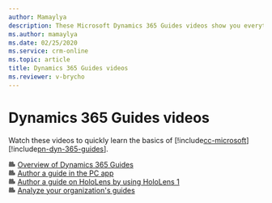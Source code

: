 ```yaml
---
author: Mamaylya
description: These Microsoft Dynamics 365 Guides videos show you everything that you need to know to get started with authoring, operating, and analyzing guides.
ms.author: mamaylya
ms.date: 02/25/2020
ms.service: crm-online
ms.topic: article
title: Dynamics 365 Guides videos
ms.reviewer: v-brycho
---
```


# Dynamics 365 Guides videos

Watch these videos to quickly learn the basics of [!include[cc-microsoft](../includes/cc-microsoft.md)] [!include[pn-dyn-365-guides](../includes/pn-dyn-365-guides.md)].

![Video camera graphic](media/video-camera.PNG "Video camera graphic") [Overview of Dynamics 365 Guides](https://aka.ms/guidesoverview)<br>
![Video camera graphic](media/video-camera.PNG "Video camera graphic") [Author a guide in the PC app](https://aka.ms/pcauthor)<br>
![Video camera graphic](media/video-camera.PNG "Video camera graphic") [Author a guide on HoloLens by using HoloLens 1](https://aka.ms/hololensauthor)<br>
![Video camera graphic](media/video-camera.PNG "Video camera graphic") [Analyze your organization's guides](https://aka.ms/guidesanalyze)
<!--
![Video camera graphic](media/video-camera.PNG "Video camera graphic") [Set up a printed anchor for your guide](https://aka.ms/guidesprintedanchor)<br>
![Video camera graphic](media/video-camera.PNG "Video camera graphic") [Set up a digital anchor for your guide](https://aka.ms/guidesdigitalanchor)<br>
-->
<!--
![Video camera graphic](media/video-camera.PNG "Video camera graphic") [Operate a guide](https://aka.ms/guidesoperate)<br>
-->
